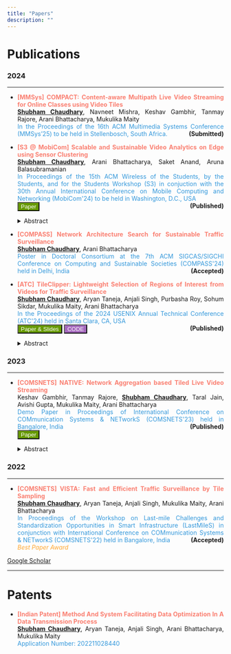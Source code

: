 ```yaml
---
title: "Papers"
description: ""
---
```


# Publications

### 2024 

---
* **<p align="justify"><font color="#FA8072">[MMSys] COMPACT: Content-aware Multipath Live Video Streaming for Online Classes using Video Tiles </font>**\
**<u>Shubham Chaudhary</u>**, Navneet Mishra, Keshav Gambhir, Tanmay Rajore, Arani Bhattacharya, Mukulika
Maity\
<font color="#3498DB"> In the Proceedings of the 16th ACM Multimedia Systems Conference (MMSys’25) to be held in Stellenbosch, South Africa. </font><font style="float:right">**(Submitted)**</font></p>
<!-- <button style=
        "background-color: #82E0AA ; color: white;" name="pdfbutton"
        onclick="http://www.google.com">PDF</button>
<button style=
        "background-color: #F5B041 ; color: white;" name="pptbutton"
        onclick="http://www.google.com">PPT</button>
<button style=
        "background-color: #A569BD ; color: white;" name="codebutton"
        onclick="http://www.google.com">CODE</button>
        <details> <summary>Abstract</summary>
    |  | 
    | -------- |
    <p align="justify">
        This is the content of the collapsible section. You can include any Markdown-formatted text, lists, or code here.</p>
        </details>     -->
<!-- <br></br> -->

* **<p align="justify"><font color="#FA8072">[S3 @ MobiCom] Scalable and Sustainable Video Analytics on Edge using Sensor Clustering</font>**\
**<u>Shubham Chaudhary</u>**, Arani Bhattacharya, Saket Anand, Aruna Balasubramanian\
<font color="#3498DB"> In Proceedings of the 15th ACM Wireless of the Students, by the Students, and for the Students Workshop (S3) in conjuction with the 30th Annual International Conference on Mobile Computing and Networking (MobiCom'24) to be held in Washington, D.C., USA </font><font style="float:right">**(Published)**</font>\
<button style=
        "background-color: #669900 ; color: white;" name="pdfbutton"
        onclick=" window.open('https://dl.acm.org/doi/10.1145/3636534.3695902', '_blank'); return false;">Paper</button>
        <details> <summary>Abstract</summary><p align="justify">
        The proliferation of video analytics in applications like autonomous driving, traffic surveillance, and teleoperated vehicles requires on-premise (on edge) execution of deep learning models to meet latency requirements and curb bandwidth usage by limiting frequent offloading of inference tasks. However, constrained by the compute and power availability on the edge, a cheaper model is typically deployed. These shallower models have two major associated problems: 1) using the same model for all cameras/vehicles gives inconsistent accuracy, and 2) trained models are prone to data drift. In this work, we propose to address these problems using two strategies. The first strategy is to intelligently assign individual models to each camera/vehicle by clustering the ones with similar visual scenes to reduce the number of allocated models. Second, to circumvent the data drift, we retrain the model assigned to the cluster, which undergoes accuracy deviation.</p>
        </details></p>  


* **<p align="justify"><font color="#FA8072">[COMPASS] Network Architecture Search for Sustainable Traffic Surveillance</font>**\
**<u>Shubham Chaudhary</u>**, Arani Bhattacharya\
<font color="#3498DB"> Poster in Doctoral Consortium at the 7th ACM SIGCAS/SIGCHI Conference on Computing and Sustainable Societies (COMPASS'24) held in Delhi, India </font><font style="float:right">**(Accepted)**</font></p>

* **<p align="justify"><font color="#FA8072">[ATC] TileClipper: Lightweight Selection of Regions of Interest from Videos for Traffic
Surveillance </font>**\
**<u>Shubham Chaudhary</u>**, Aryan Taneja, Anjali Singh, Purbasha Roy, Sohum Sikdar, Mukulika Maity, Arani
Bhattacharya\
<font color="#3498DB"> In the Proceedings of the 2024 USENIX Annual Technical Conference (ATC'24) held in Santa Clara, CA, USA </font>\
<button style=
        "background-color: #669900 ; color: white;" name="pdfbutton"
        onclick=" window.open('https://www.usenix.org/conference/atc24/presentation/chaudhary', '_blank'); return false;">Paper & Slides</button>
<button style=
        "background-color: #A569BD ; color: white;" name="codebutton"
        onclick=" window.open('https://github.com/shubhamchdhary/TileClipper', '_blank'); return false;">CODE</button><font style="float:right">**(Published)**</font>
        <details> <summary>Abstract</summary>
    <p align="justify">With traffic surveillance increasingly used thousands of cameras on roads send video feeds to cloud servers to run computer vision algorithms, requiring high bandwidth. State-of-the-art techniques reduce the bandwidth requirement by either sending a  limited number of frames/pixels/regions or relying on re-encoding the important parts of the video. This imposes significant overhead on both the camera side and server side compute as re-encoding is expensive.  In this work, we propose TileClipper, a system that utilizes tile sampling, where a limited number of rectangular areas within the frames, known as tiles, are sent to the server. TileClipper selects the tiles adaptively by utilizing its correlation with the tile bitrates. We evaluate TileClipper on different datasets having 55 videos in total to show that, on average, our technique reduces approx.22% of data sent to the cloud while providing a detection accuracy of 92% with minimal calibration and compute compared to prior works. We show real-time tile filtering of TileClipper even on cheap edge devices like Raspberry Pi 4 and nVidia Jetson Nano. We further create a live deployment of TileClipper to show that it provides over 87% detection accuracy and over 55% bandwidth savings.</p>
    </details></p>
<!-- <br></br> -->

### 2023

---

* **<p align="justify"><font color="#FA8072">[COMSNETS] NATIVE: Network Aggregation based Tiled Live Video Streaming </font>**\
Keshav Gambhir, Tanmay Rajore, **<u>Shubham Chaudhary</u>**, Taral Jain, Avishi Gupta, Mukulika Maity, Arani
Bhattacharya\
<font color="#3498DB"> Demo Paper in Proceedings of International Conference on COMmunication Systems & NETworkS (COMSNETS'23) held in Bangalore, India </font><font style="float:right">**(Published)**</font>\
<button style=
        "background-color: #669900 ; color: white;" name="codebutton"
        onclick=" window.open('https://ieeexplore.ieee.org/abstract/document/10041371', '_blank'); return false;">Paper</button><details> <summary>Abstract</summary>    
    <p align="justify">The COVID-19 pandemic has forced most interactions to move to online space, starting from online lectures, conferences in hybrid mode, and work-from-home office works. Hence, it is essential for live video streaming to be reliable and provide a good quality of experience (QoE) to users. However, in large sections of the world, the cellular network is not reliable enough to be used for online participation in such events. To quantify this problem, we first measure the QoE in terms oflag, video resolution, and dropped calls on a popular video conferencing platform Google Meet over three different cellular ISPs in New Delhi, India. We observe significantly worse quality of experience metrics compared to a study recently performed in the US. To mitigate this problem, we propose NATIVE (Network Aggregation-based Tiled lIve Video strEaming), a system of aggregating the cellular network connectivity using a secondary or helper device in the vicinity trusted by the user. The implementation of NATIVE uses tiled encoding of video, where the video frames are divided into rectangular units known as tiles. All the tiles are divided into two subsets which are scheduled independently via the available network interfaces depending on its importance. The receiver device receives video segments from the two network paths and stitches back the tiles in them to play. We show the demo of NATIVE using two laptops and a cloud server where the server acts as a streamer
        </details></p>
<!-- <br></br> -->

### 2022

---

* **<p align="justify"><font color="#FA8072">[COMSNETS] VISTA: Fast and Efficient Traffic Surveillance by Tile Sampling </font>**\
**<u>Shubham Chaudhary</u>**, Aryan Taneja, Anjali Singh, Mukulika Maity, Arani Bhattacharya\
<font color="#3498DB"> In Proceedings of the Workshop on Last-mile Challenges and Standardization Opportunities in Smart Infrastructure (LastMileS) in conjunction with International Conference on COMmunication Systems & NETworkS (COMSNETS'22) held in Bangalore, India </font><font style="float:right">**(Accepted)**</font>\
<font color="ffa833">*Best Paper Award*</font></p>

[Google Scholar](https://scholar.google.com/citations?user=zjqLCUsAAAAJ&hl=en)

--- 

# Patents
* **<p align="justify"><font color='#FA8072'>[Indian Patent] Method And System Facilitating Data Optimization In A Data Transmission Process </font>**\
**<u>Shubham Chaudhary</u>**, Aryan Taneja, Anjali Singh, Arani Bhattacharya, Mukulika Maity\
<font color="#3498DB"> Application Number: 202211028440 </font></p>